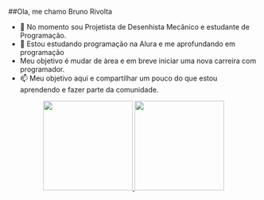 ##Ola, me chamo Bruno Rivolta
- 👀 No momento sou Projetista de Desenhista Mecânico e estudante de Programação.
- 🌱 Estou estudando programação na Alura e me aprofundando em programação
- Meu objetivo é mudar de àrea e em breve iniciar uma nova carreira com programador. 
- 📫 Meu objetivo aqui e compartilhar um pouco do que estou aprendendo e fazer parte da comunidade.

<div align="center">
  <a href="https://github.com/BrunoRivolta">
  <img height="180em" src="https://github-readme-stats.vercel.app/api?username=BrunoRivolta&show_icons=true&theme=dracula&include_all_commits=true&count_private=true"/>
  <img height="180em" src="https://github-readme-stats.vercel.app/api/top-langs/?username=rafaballerini&layout=compact&langs_count=7&theme=dracula"/>
    </div>
